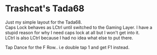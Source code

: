 # Trashcat's Tada68

Just my simple layout for the Tada68.  
Caps Lock behaves as LCtrl until switched to the Gaming Layer. I have a stupid reason for why I need caps lock at all but I won't get into it.  
LCtrl is also LCtrl because I had no idea what else to put there.  

Tap Dance for the F Row.. i.e double tap 1 and get F1 instead. 
